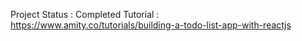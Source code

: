 Project Status : Completed
Tutorial : https://www.amity.co/tutorials/building-a-todo-list-app-with-reactjs
